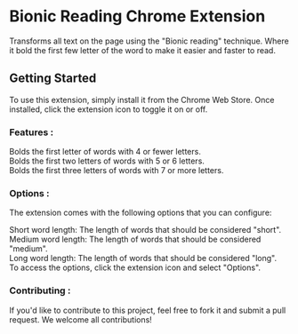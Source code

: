 # Bionic Reading Chrome Extension

Transforms all text on the page using the "Bionic reading" technique. Where it bold the first few letter of the word to make it easier and faster to read.

## Getting Started

To use this extension, simply install it from the Chrome Web Store. Once installed, click the extension icon to toggle it on or off.

### Features :

Bolds the first letter of words with 4 or fewer letters.   
Bolds the first two letters of words with 5 or 6 letters.   
Bolds the first three letters of words with 7 or more letters.   


### Options :

The extension comes with the following options that you can configure:

Short word length: The length of words that should be considered "short".   
Medium word length: The length of words that should be considered "medium".   
Long word length: The length of words that should be considered "long".   
To access the options, click the extension icon and select "Options".    

### Contributing :

If you'd like to contribute to this project, feel free to fork it and submit a pull request. We welcome all contributions!
